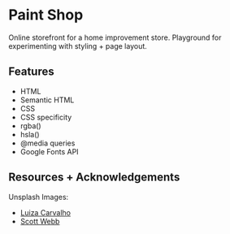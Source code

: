 # Paint Shop
Online storefront for a home improvement store.
Playground for experimenting with styling + page layout.

## Features
* HTML
* Semantic HTML
* CSS
* CSS specificity
* rgba()
* hsla()
* @media queries
* Google Fonts API

## Resources + Acknowledgements
Unsplash Images:
* [Luiza Carvalho](https://images.unsplash.com/photo-1642035282911-2eb881e58f5e?ixlib=rb-4.0.3&ixid=M3wxMjA3fDB8MHxwaG90by1wYWdlfHx8fGVufDB8fHx8fA%3D%3D&auto=format&fit=crop&w=1470&q=80)
* [Scott Webb](https://images.unsplash.com/photo-1480074568708-e7b720bb3f09?ixlib=rb-4.0.3&ixid=M3wxMjA3fDB8MHxwaG90by1wYWdlfHx8fGVufDB8fHx8fA%3D%3D&auto=format&fit=crop&w=1174&q=80)
